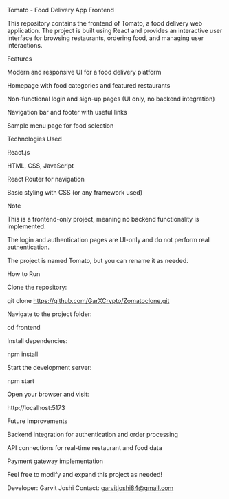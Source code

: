 Tomato - Food Delivery App Frontend

This repository contains the frontend of Tomato, a food delivery web application. The project is built using React and provides an interactive user interface for browsing restaurants, ordering food, and managing user interactions.

Features

Modern and responsive UI for a food delivery platform

Homepage with food categories and featured restaurants

Non-functional login and sign-up pages (UI only, no backend integration)

Navigation bar and footer with useful links

Sample menu page for food selection

Technologies Used

React.js

HTML, CSS, JavaScript

React Router for navigation

Basic styling with CSS (or any framework used)

Note

This is a frontend-only project, meaning no backend functionality is implemented.

The login and authentication pages are UI-only and do not perform real authentication.

The project is named Tomato, but you can rename it as needed.

How to Run

Clone the repository:

git clone https://github.com/GarXCrypto/Zomatoclone.git

Navigate to the project folder:

cd frontend

Install dependencies:

npm install

Start the development server:

npm start

Open your browser and visit:

http://localhost:5173

Future Improvements

Backend integration for authentication and order processing

API connections for real-time restaurant and food data

Payment gateway implementation

Feel free to modify and expand this project as needed!

Developer: Garvit Joshi Contact: garvitjoshi84@gmail.com
